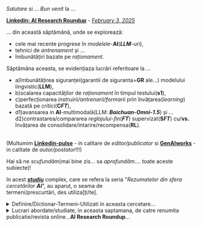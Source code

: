 *Salutare* si ... *Bun venit* la ...  

 [**Linkedin: AI Research Roundup**](https://www.google.com/search?q=AI+Research+Roundup&rlz=1C1CHBF_enRO1132RO1132&oq=AI+Research+Roundup&gs_lcrp=EgZjaHJvbWUyBggAEEUYOTIGCAEQRRg8MgYIAhBFGDwyBggDEEUYPNIBCTE3NTBqMGoxNagCCLACAQ&sourceid=chrome&ie=UTF-8) - <a href="https://arxiv.org/html/2501.18492"><i>February 3, 2025</i></a>

... din această săptămână,  unde se explorează:
 - cele mai recente progrese în *modelele*-**AI**(***LLM***-uri),
 - tehnici de *antrenament* și ...
 - îmbunătățiri bazate pe *raționament*. 

Săptămâna aceasta, se evidențiaza lucrări referitoare la ...
 - a)îmbunătățirea siguranței(garantii de siguranta=**GR** ale...) modelului lingvistic(**LLM**),
 - b)scalarea capacităților de *raționament* în timpul testului(**s1**),
 - c)perfecționarea *instruirii/antrenarii/formarii* prin învățarea(*learning*) bazată pe *critici*(**C*FT***),
 - d1)avansarea in **AI**-multimodală(LLM: ***Baichuan-Omni-1.5***) și ...<br/>d2)contrastarea/compararea *reglajului-fin*(***FT***) supervizat(**S*FT***) cu/**vs.** învățarea de consolidare/intarire/recompensa(**RL**). 

<br>(Multumim [**Linkedin-pulse**](https://www.linkedin.com/pulse/ai-research-roundup-safety-scaling-multimodal-breakthroughs-dynuf) - in calitare de *editor/publicator* si [**GenAIworks**](https://www.linkedin.com/company/genaiworks/?lipi=urn%3Ali%3Apage%3Ad_flagship3_pulse_read%3Bqdtvwz5hT727bPTetmJkQA%3D%3D) - in calitate de *autor/postator*!!!)

Hai să ne *scufundăm*(mai bine zis... sa *aprofundăm*.... toate aceste subiecte)!

In acest [***studiu***](https://www.linkedin.com/pulse/ai-research-roundup-safety-scaling-multimodal-breakthroughs-dynuf/) complex, care se refera la seria "*Rezumatelor din sfera cercetărilor **AI***", au aparut, o seama de <br/>termeni/prescurtări, des utiliza[ți/te].

<details>
 <summary>Definire/Dictionar-Termeni-Utilizati in aceasta cercetare...</summary>

<hr/>

Pentru inceput, in vederea intelegerii, cu usurinta, a acestui articol/săptămânal, vom trece in revistă, cativa dintre termenii utilizati:

<details>
 <summary><b>LLM</b> & <b>VML</b></summary>

 <hr/>
 
 - [**LLM**](https://en.wikipedia.org/wiki/Large_language_model) - Large Language Model = Modele mari de Limbaj(scalate la diverse marimi/scale/scalari **1B**, **3B**, **8B**, **...**).
   <br/>Un *model de limbă/Limbaj mare* (**LLM**) este un tip de model de învățare automată(**ML**) conceput pentru sarcini de procesare a limbajului natural(**NLP**), cum ar fi generarea limbajului.
   <br/>**LLM**-urile sunt modele lingvistice cu mulți parametri și sunt instruite/antrenate/invatate/formate cu învățare auto-supravegheată([**SAL**](https://en.wikipedia.org/wiki/Supervised_learning)) pe o cantitate mare de text.<br/>
 
 - [**VML**](https://encord.com/blog/vision-language-models-guide/) - Vision-Language Models = Modele Vizuale de Limbaj .<br/>
 Aceste modele(**VML**) pot procesa și înțelege modalitățile de limbaj (text) și viziune (imagine) simultan pentru a efectua sarcini avansate de limbaj-viziune/vizual, cum ar fi *răspunsul la întrebări vizuale* ([**VQA**](https://vision-explorer.allenai.org/visual_question)), *subtitrărea imaginilor* și *căutarea text-la-imagine*;
 <br/> Aceste modele pot fi folosite(in mod repetat/recursiv) si in cazul *video*/*videoclip*-urilor, dat fiind faptul ca un *video* este o insiruire de mai multe cadre/imagini(*sprite*-uri). Deci video=**{**imagini**}**.

<hr/>

</details>

<details>
 <summary><b>FT</b> & <b>SFT</b> & <b>CFT</b>, <b>RL</b></summary>

 <hr/>
 
 - [**FT**](https://en.wikipedia.org/wiki/Fine-tuning_(deep_learning)) = Fine-Tuning = reglare/Tunare-Fina.
   <br/>În *învățarea-profundă*(**DL**) , *reglarea-fină*([**FT**](https://www.linkedin.com/pulse/building-fine-tuning-large-language-model-generative-ai-tazkera-haque-y8bcc/)) este o abordare/varianta a *transferului-de-învățare*, varianta în care, *parametrii-unui-model*(**LLM**) de *rețea-neuronală*([**NN**](https://en.wikipedia.org/wiki/Neural_network)) **pre-antrenată**, sunt antrenați/invațați/acordați/modificați/ajustați, pe/la *date-noi*.
   <br/>*Reglarea-fină*([**FT**](https://www.google.com/search?sca_esv=744faba34f407743&rlz=1C1CHBF_enRO1132RO1132&sxsrf=AHTn8zrr0TLZFmUEEwoawJ0AwF5IOI0fkA:1738759617183&q=.avi+fine+tuning+ai+model+llm&udm=2&fbs=ABzOT_BYhiZpMrUAF0c9tORwPGls0vqphpL9nGKy0PrLJqseLh0EQ6IW_YF9DHIKeRA2FImZJj7_nGLmr0IdZilOghZzNgMFk3aJ_aCLgBcYPfMMnTtkxvIFSifbF8fUw2Jv7wsjn4EFAru9uCvKItEWlh6Msc2bc_waqIcpbvO3hgkPwNEnEn1FFfLcV0CGEYhkFgRYo-ax&sa=X&ved=2ahUKEwih1tOqyKyLAxVcVfEDHfgkAi0QtKgLegQIDBAB&biw=1920&bih=911&dpr=1)) se poate face pe <ins>întreaga</ins> *rețea-neuronală*(**NN**), sau doar pe un *<ins>subset-de-straturi</ins>* ale *acesteia*(**NN**), caz în care, *straturile*, care *<ins>nu</ins> sunt reglate-fin*(**FT**), sunt „*înghețate*”(adică, acele *straturi*, [rămân](https://dexonline.ro/definitie/r%C4%83m%C3%AEn/701200) *<ins>ne</ins>modificate*/*<ins>nu</ins> sunt modificate*, în timpul *retro-propagarii*).
   <br/>Un *model*(**LLM**) poate fi, de asemenea, *<ins>mărit</ins>* cu „*adaptoare*”, care constau din/au mult-mai-puțini *parametrii*, decât *modelul-original*(**LLM**) și  care(**LLM**), apoi este reglat-fin(**FT**), într-un mod eficient(*Parameter-Efficient-Fine-Tuning*=**PEFT**), din punct de vedere(d.p.d.v.) al *parametrilor* sai, prin reglarea/ajustarea/acordarea *greutăților-adaptoarelor*(a se vedea si... Implementarea/ajustarea-**PEFT** eficienta prin *Low-Rank Adaptation*=**LoRA**) și/dar lăsând, restul *greutăților-modelului*(**LLM**), *înghețate*.<br/>


   
 - [**SFT**](https://huggingface.co/docs/trl/sft_trainer) = Supervised Fine-Tuning = reglare-Fină Supravegheată(Etichetată/Clasificată/Categorisită corespunzator).
   <br/>*Tunajul/Reglajul-fin(**FT**) supravegheat*(**S*FT***) este utilizat, în mod obișnuit, pt **antrenarea** *model*elor de limbaj(**LLM**), in a <ins>imita</ins>|<ins>cauta</ins>&<ins>reda</ins> *răspunsurile*-*adnotate*(etichetate), la instrucțiunile/regulile/cerintele/task-urile date/incredintate/cerute.<br/>



 - [**CFT**](https://arxiv.org/pdf/2501.17703?) = Critique Fine-Tuning = reglare-Fină Critică.
   <br/>*Tunarea/Reglarea-Fină(**FT**) Critică*(**C*FT***), este o strategie, în care *model*ele(**LLM**), învață să *critice*(se face o analiză profundă pt. a găsi un răspuns/o etichetare tranșant[ă]), răspunsurile zgomotoase(care d.p.d.v al sarcinii, sunt...partial|>**100%** sau total|=**100%** greșite/incorecte=adica raspunsurile care au/poseda un **grad**=**procent**=**?** ***%*** de **incorectitdine**), mai degrabă/în loc să/decât să le *imite*... pe cele corecte(total-corecte=**100%** *corecte* = **0%** *incorecte*).
    <br/>Inspirat de *învățarea-umană*(procese care pun accent pe gândirea critică), **C*FT*** încurajează analiza mai profundă și nenuanțat(ă) - de înțelegere — trăsături adesea trecute cu vederea de către standardul **S*FT***.<br/>

<hr/>

 - [**RL**](https://en.wikipedia.org/wiki/Reinforcement_learning)  = Reinforcement Learning = învățăre prin consolidare/întărire(cu o recompensă bazată pe rezultate).
   <br/>*învățare prin întărire* -este un termen provenit din- psihologie(a se vedea subiectele [*întărire*](https://en.wikipedia.org/wiki/Reinforcement) și [*condiționare operantă*](https://en.wikipedia.org/wiki/Operant_conditioning)).
   <br/><br/>Încadrarea tipică a unui scenariu de *învățare prin întărire*([**RL**](https://en.wikipedia.org/wiki/Reinforcement_learning)):<br/>
   - un [agent](https://upload.wikimedia.org/wikipedia/commons/thumb/1/1b/Reinforcement_learning_diagram.svg/500px-Reinforcement_learning_diagram.svg.png) întreprinde **acțiuni** într-un *mediu*, care sunt
     - interpretate/evaluate/observate/recompensate/[răsplătite](https://dexonline.ro/definitie/par%C3%A0nd%C4%83r%C4%83t/534761) ca-o/într-o <ins>*recompensă*</ins> și
     - reprezentate de o *stare*,
     care sunt transmise <ins>agentului</ins>.

   *Învățarea prin consolidare*(**RL** ) este o zonă interdisciplinară a **învățării automate(ML**)** și a **controlului optim**, preocupată de(care se ocupa de_ modul în care un <ins>agent-inteligent</ins> ar trebui să ia **acțiuni** într-un *mediu-dinamic* pentru a maximiza un <ins>*semnal-de-recompensă*</ins>.
   <br/>*Învățarea prin consolidare/intarire*(**RL**) este una dintre cele trei(3) paradigme/modele/posibilitati/variante de bază(principale) ale ***învățării automate(ML)***, alături de **învățarea-supervizată/supravegheată/etichetată(SL-supervised-learning)** și de **învățarea-nesupravegheată/nesupervizată/neetichetată(unSL-unsupervised-learning)**.<br/>

<hr/>

</details>   

<details>
 <summary><b>OOD</b>, <b>GR</b> & <b>GRT</b></summary>

 <hr/>
 
  - [**OOD**](https://paperswithcode.com/task/ood-detection) = ***Out***-*Of*-**Distribution** = ([detectia](https://www.sciencedirect.com/science/article/abs/pii/S0950705125000231)) în(*Of*)-afara(***Out***)-Distribuției(**Distribution**).
   <br/>*Detectarea Out of Distribution*(**OOD**) este sarcina de a *detecta-instanțe*, care *nu aparțin distribuției*, pe care a fost *instruit/invatat/antrenat/format* **clasificatorul**.
   <br/>***Datele***-**OOD** sunt adesea denumite ***date***-„*nevăzute*”, deoarece *model*ul(**LLM**-ul) nu le-a *întâlnit/văzut* în timpul **antrenament***ului*.<br/>
   <br/>*Detectarea-**OOD*** este de obicei efectuată prin **antrenarea/invatarea/formarea** unui *model*(**LLM**), pentru a distinge între ***datele***-*în*-*Distribuție*(**ID = In-Distribution**), pe care *model*ul(**LLM**-ul) le-a *văzut* în timpul *antrenamentului* și **datele**-**OOD**, pe care <ins>*nu*</ins> le-a *văzut*.
   <br/>Acest lucru poate fi realizat folosind o varietate de *tehnici*, cum ar fi ***antrenarea***(separat/ă) a unui ***detector***-**OOD**,  ori ***modificarea***-**arhitecturii** sau modificarea [**funcției-de-pierdere**](https://ro.eitca.org/artificial-intelligence/eitc-ai-adl-advanced-deep-learning/advanced-computer-vision/convolutional-neural-networks-for-image-recognition/what-is-the-mathematical-formula-for-the-loss-function-in-convolution-neural-networks/), a modelului(**LLM**-ului), pentru a-l(pe **LLM**) face mai sensibil, la ***datele***-**OOD**.<br/>  


 <hr/>
 
 - [**GR**](https://huggingface.co/papers/2501.18492) = [GuardReasoner](https://arxiv.org/html/2501.18492v1) = *model* de *Gardă* bazat pe *Raționament*(metodologia *GuardReasoner*; se trece de la ***imitatie*** la **garantii**).
   <br/>Pe măsură ce **LLM**-urile influențează, din ce în ce mai mult, siguranța aplicațiilor critice, asigurarea siguranței acestora, folosind balustrade/protectii, rămâne o provocare cheie/importanta.
   <br/>Această lucrare, propune *GuardReasoner*(**GR**), o nouă protecție pentru **LLM**, prin ghidarea/orientarea/formarea *model*ului de gardă***GM**), pentru a *învăța* să **raționeze**.
   <br/><br/> Concret: 
   <br/>-Creăm mai întâi *setul-de-date(dataset)* <ins>*GuardReasonerTrain*(**GRT**)</ins>, care constă din ***127K***-*mostre/esantioane* cu ***460K***-*pași-de-raționament*(*detaliați*).
   <br/>-Apoi, introducem raționamentul ***SFT*** pentru a <ins>debloca</ins> capacitatea de *raționament* a *model*elor de gardă(**GM**).
   <br/>-În plus, prezentăm un *eșantion-dur/dificil* de **DPO**(Direct Preference Optimization) pentru a le(**GM**-urilor) <ins>consolida/intari</ins> și mai mult capacitatea de *raționament*.
   <br/><br/>În acest fel, *GuardReasoner*(**GR**) obține *performanțe mai bune*, in zona de *explicabilitate/descriere* și de *generalizare/rezumare*.
   <br/>Experimente și analize ample pe ***13*** *etape-de-referință*, a ***3*** *sarcini-de-protecție*, demonstrează superioritatea acestuia(**GR**).
   <br/>În mod remarcabil, **GuardReasoner**-**8B** depășește/intrece(ca performanta masurata(, *model*ul **GPT-4o+[CoT](https://learnprompting.org/docs/intermediate/chain_of_thought?srsltid=AfmBOopAoMbWL-h_oQrVQeHttPd3ZF9xB1c7nxBfe91RvbFJuLaDek9C)** cu **5,74%** și *model*ul 
   <br/>**LLaMA Guard 3**-**8B** cu **20,84%**, in privinta *scorului*-**F1**(în *medie*=*AVG-F1*).
   <br/>Au fost lansate/furnizate *datele-de-antrenament/train-dataset*, *codul-sursa* și *modelele*-cu-diferite-scale*(**1B**, **3B**, **8B**) ale/din cadrul [GuardReasoner](https://github.com/yueliu1999/GuardReasoner/).<br/>

 - [**GRT**](https://huggingface.co/datasets/yueliu1999/GuardReasonerTrain) = GuardReasonerTrain = Setul de antrenare/antrenament(**train**) al modelului *GuardReasoner*([**GR**](https://github.com/yueliu1999/guardreasoner))
<br/>*GuardReasonerTrain* sunt *datele-de-instruire/train(dataset/ds-ul)* pentru **R-SFT** ale *GuardReasoner*([Cod](https://github.com/yueliu1999/GuardReasoner/): **GR**), așa cum este descris în lucrarea "[**GuardReasoner**](https://huggingface.co/papers/2501.18492): [***Towards Reasoning-based LLM Safeguards***](https://huggingface.co/papers/2501.18492)".
<br/>Iata aici modul de utilizare al acestui *GRT-dataset*(**GRT-ds**):
<pre>
  <code>
      from datasets import load_dataset
      
      # Login using e.g. `huggingface-cli login` to access this dataset
      ds = load_dataset("yueliu1999/GuardReasonerTrain")
  </code>
 </pre>

 
 <hr/>

 </details>

  <details>
 <summary><b>RDS</b> & <b>R_SFT</b></summary>

 <hr/>
 
 - [**RDS**](https://arxiv.org/abs/2403.02333) = Reasoning Data Synthesis = Sinteza Datelor de Raționament
   <br/>[*RDS*](https://arxiv.org/pdf/2403.02333) este un mod/o varianta/un modul/o varianta de abordare privind instruirea/invatarea/formarea/antrenarea pt indeplinirea sarcinilor-AI, in conformitate cu  metodologia *GuardReasoner*(**GR**).
   <br/> Sintetizarea/Generarea/Crearea datelor(noi) de raționament([RDS](https://arxiv.org/html/2412.08864v1)) de înaltă calitate, pentru formarea continuă, s-a dovedit a fi eficientă, în îmbunătățirea performanței, modelelor lingvistice mari(**LLM**).
   <br/> Cu toate acestea, abordările sintetice anterioare se luptă să extindă cu ușurință datele și să suporte costuri mari în urmărirea calității înalte.
   Va propun, spre intelegere, un caz de utilitate/o [lucrare-auxiliara](https://arxiv.org/pdf/2403.02333)...desigur, cu referinte catre *RDS*.
   <br/> În această [lucrare](https://arxiv.org/pdf/2403.02333), se propune **GSDP**(Graph-based Synthetic Data Pipeline), un cadru economic și scalabil pentru sinteza de date de raționament de înaltă calitate.
   <br/> Inspirați de *graficele/grafurile/reteaua de cunoștințe/cunoaștere*, s-a extras *puncte de cunoștințe*, din *datele-semințe*, și s-a construit un *grafic/graf/retea-de-relații*, cu/intre *punctele de cunoaștere/cunoștințe*, pentru a explora interconexiunile/relatiile lor.
   <br/>Un [graf](https://ro.wikipedia.org/wiki/Graf) are relatii=muchii si noduri/puncte
   <br/> Explorând *relațiile implicite dintre cunoștințe*, aceasta metoda/model(**GSDP**) realizează de 255 ori(×) *extinderea/extrapolarea/cresterea* a datelor.
   <br/> În plus, **GSDP**, condus de modele open-source, realizează o calitate a sintezei comparabilă cu **GPT-4-0613**, menținând în același timp, costuri cu/de 100 ori(×) mai mici.
   <br/> Pentru a aborda, cea mai dificilă sarcină de raționament matematic, se prezentă setul de date(dataset/ds) ***GSDP-MATH***, care cuprinde peste ***1,91 milioane*** de perechi(*problema și răspuns(**QA**)*) matematice.
   <br/> După reglajul-fin(**FT**) pe ds-ul***GSDP-MATH***, modelul(LLM-ul) **GSDP-7B**(bazat pe LLM-ul de baza/de inceput/de plecare, **Mistral-7B**) atinge o precizie de **37,7%** la/pe benchmark-ul **MATH** și de **78,4%** pe/la benchmark-ul **GSM8K**, demonstrând eficacitatea acestei metode( **GSDP**).
   <br/> *Setul de date* și *modelele instruite* în această [lucrare]((https://arxiv.org/pdf/2403.02333)) sunt disponibile.

<hr/>

 - [**R-SFT**](https://www.invisible.co/blog/what-is-supervised-fine-tuning) = Reasoning Supervised Fine-Tuning = reglaj-Fin Supravegheat bazat pe/de Raționament(Reasoning: mod/modul/model de gândire-asemănătoare omului);
   <br/>Capacitatea/Abilitatea de a raționa este crucială/extrem de importantă pentru **LLM**-uri, permițându-le să ***imite*** modele de gândire asemănătoare omului.
   <br/>[*R-SFT*](https://arxiv.org/pdf/2403.02333) este un mod/o varianta/un modul de abordăre privind instruirea/invatare/formarea/antrenarea pt indeplinirea sarcinilor(***tasks***)-**AI**, in conformitate cu  metodologia GuardReasoner(**GR**).
   <br/><br/> De ce este atât de importantă reglarea-fină(*FT*) supravegheată(*SFT*)?<br/>
<br/> Prețuiește *calitatea*datelor -asupra/in/vs.- dauna *cantității* de date<br/>
<br/>În primele zile ale **AI**, *cantitatea* de date domina.
<br/>Cu cât sunt mai multe date, cu atât performanța este mai bună – sau așa părea.
<br/>Dar, pe măsură ce modelele de bază continuă să crească în sofisticare, volumul de date(de unul singur/de la sine putere) nu mai garantează *relevanța* sau *utilitatea*.
<br/>De fapt, *cantitățile* excesive de date generice, pot dilua *performanța* unui model.<br/>
<br/>Acum, companiile care doresc să construiască produse *AI* diferențiate și de înaltă performanță își schimbă atenția către date țintite, de înaltă calitate — rolul exact al reglajului supervizat îl umple.
<br/>Reglarea-fină(*FT*) supravegheată(*SFT*) funcționează prin *antrenarea* modelelor pe *date-organizate*, specifice sarcinii, făcându-le adepți în manipularea aplicațiilor din lumea reală, cu impact ridicat.<br/>
<br/>Datele de înaltă calitate și diverse nu numai că îmbunătățesc *raționamentul* modelului, ci îi ajută pe modele să învețe nuanțe complexe, specifice sarcinilor.
<br/>Prin restrângerea a ceea ce contează, reglarea-fină(FT), optimizează modelele, pentru rezultate puternice și concentrate.<br/>

<hr/>

</details>

<details>
 <summary><b>DPO</b> & <b>HS-DPO</b></summary>

 <hr/>
 
 - [**DPO**](https://arxiv.org/abs/2305.18290) = Direct Preference Optimization = Optimizarea Directă a Preferințelor(pt mostre/esantioane/samples).
   <br/>În timp ce, *modelele lingvistice*(***LM***)-*nesupravegheate*(***unSLM***), la scară largă(**LLM**),adica **unSLLM**, *învață* cunoștințe generale ale lumii, marginea și unele abilități de *raționament*, iar obținerea unui *control-precis al comportamentului-lor*(**unSLLM**) este dificilă(din cauza naturii complet nesupravegheate a pregătirii lor).
<br/>Metodele de *dobândire/învațare* existente, a unei astfel de direcții(*nesupravegheate*), colectează etichete umane (de-o calitate relativă),atunci cand doriti să modelați generațiile și să ajustați ***LM***-ul-nesupravegheat(**unSLM**-ul), pentru a se alinia cu aceste preferințe, de multe ori, folosind/cu *învățare prin consolidare/intarire/recompensa(RL)* din *feedbackul(HF)*(recompensate de catre noi oamenii, ca urmare a raspunsului/rezultatului obtinut)-*uman*(***RLHF***).
<br/>Cu toate acestea, [***Reinforcement Learning from Human Feedback(RLHF)***](https://arxiv.org/html/2312.11819v2), este o procedură complexă și adesea instabilă, potrivită, mai întâi, unui *model-de-recompensă*(**RL**) care reflectă *preferințele umane*, și apoi, reglajului ***LM***ului-mare(**LLM**-ului) *nesupravegheat*(**unSLLM**), folosind *învățarea prin întărire*(**RL**), pentru a maximiza această *recompensă*, estimată, fără a devia, prea departe, de modelul original.
<br/>În această [lucrare](https://arxiv.org/abs/2305.18290), se introduce, o nouă parametrizare, a modelului de recompensă(**RL**), în/adusa ***RLHF***-ului, care permite, extragerea *optimu*lui corespunzător politicii în formă închisă, permițându-ne să rezolvăm, problema standardului ***RLHF***, doar cu o pierdere simplă/inerenta de *clasificare*(din cauza ca, procesul de clasificare, din perspectiva umana, in practica, este greoi in a-l efectua, cu o foarte mare precizie / exactitate).
<br/>Algoritmul rezultat, pe care îl numim *Direct Preference Optimization*([*DPO*](https://arxiv.org/pdf/2305.18290)), este stabil, performant și ușor din punct de vedere(d.p.d.v.) computațional(al calcului), eliminând necesitatea, eșantionării din ***LM**, în timpul reglajului-fin(**FT**), sau necesitatea interpretării *reglajului* **hiper-parametric** *semnificativ*(reglajul unui numar, semnificativ de mare, de parametrii).
<br/>Experimentele noastre arată că, *DPO*-ul se poate regla-fin(**FT**), astfel incat, *LM*-ul să se *alinieze*(controlat/asa cum vrem noi), la preferințele umane, precum și faptul ca, sau,  aceasta *aliniere* se efectuaza/are loc... *mai bine* decât in cazul metodelelor deja existente.
<br/>În special, reglarea-fină(**FT**) cu/bazata pe *DPO*, depășește [***RLHF***](https://arxiv.org/html/2403.10704v1), bazat pe **PPL Quantization([PPQ](https://github.com/OpenPPL/ppq))**, în capacitatea sa, de a controla senzorii-generați și potrivește sau îmbunătățește calitatea răspunsului, în rezumat și dialog, într-o singură tură(dintr-o singura trecere), fiind în același timp, substanțial mai simplu de implementat și instruit/invatat.
<br/>***Note-concluzive/explicative***:
<br/>-***nota1***: studiem/explicam ***Dependenta***, ***PPQ*** *=* [**PPL**](https://huggingface.co/docs/transformers/perplexity)(*Q*), unde avem urmatoarea explicatie:
<br/>   Perplexitatea([**PPL**](https://github.com/ggerganov/llama.cpp/discussions/4110)) este o măsurătoare foarte aproximativă pentru a vedea cât de multă [cuantificare](https://dexonline.ro/definitie/cuantificare/definitii)(Quantization) modifică de fapt rezultatul final al modelului;
<br/>         adica PPQ = PPL-Quantization(Q) = rezultat=fctie(Quantization) = dependenta: rezultat(Quantization) = PPL(Q).
<br/>-***nota2***: studiem/explicam ***Comparatia***, **FT** *vs.* **RLHF**, unde avem urmatoarea situatie:
<br/>   *vechi*: **RLHF** *bazata pe* ***PPQ***,  adica unde avem *dependenta*:  **RLHF**(*PPQ*)
<br/>   *nou*:   **FT**   *bazata pe* ***DPO***,  adica unde avem *dependenta*:  **FT**(*DPO*)     --- ***este mai bun/castigator/winner***!!! ---

 - [**HS-DPO**](https://www.threads.net/@theturingpost/post/DFgdZq7MRJ_) = Hard-Sample Direct Preference Optimization = ExempleDificile - Optimizarea Directă a Preferințelor pentru esantioanele/[mostrele](https://www.google.com/search?q=mostre+sau+monstre&rlz=1C1CHBF_enRO1132RO1132&oq=mostre+sau+monstre&gs_lcrp=EgZjaHJvbWUyCQgAEEUYORiABDIKCAEQABgKGBYYHjIKCAIQABiABBiiBNIBCTYwMzhqMGoxNagCCLACAQ&sourceid=chrome&ie=UTF-8) dure/dificile(mostre/exemple/esantioane/probe destinate invatarii/antrenamentului, si care... se află în apropierea graniței/limita de decizie/i);

   <br/>*HS-DPO* este un mod/o varianta/un modul/o varianta de abordare privind instruirea/invatare/antrenarea pt indeplinirea sarcinilor-AI, in conformitate cu metodologia GuardReasoner(**GR**).
   <br/> Metoda/Tehnica/Abordarea *HS-DPO*=ExempleDificile(HS)-Optimizarea Preferințelor Directe(DPO), pentru eșantionare(*S*ampling), se caracterizeaza prin urmatoarele aspecte:
<br/> • GuardReasoner(**GR**) *identifică* cele mai dificile/grele/dure(*H*ard) cazuri/exemple/esantioane/mostre/puncte de investigare(samples), adica *identifică* ExempleDificile/HardSamples(*HS*), în care răspunsurile **AI**, conțin *atât* **raționament-corect**, *cât și* **raționament-incorect**(pașii de rationament/rationamentul corect[i] vs./si incorect[i]).
<br/> • Se *antrenează* folosind <ins>mai multe modele de raționament</ins>, fiecare cu puncte forte diferite, pentru a <ins>îmbunătăți acuratețea</ins>.
<br/> • Modelul *compară* <ins>pașii-**buni**-de-raționament</ins> și/cu/vs. <ins>pașii-***răi***-de-raționament</ins>, *învățând să prefere/identifice* pașii/raționamentul **corect/bun[i]** față de cei/in dauna celor **înșelatori/falsi/incorecti**.<br/>

<hr/>

</details>

 <details>
 <summary><b>ST-TS</b></summary>

 <hr/>
 
 - [**ST-TS**](https://arxiv.org/abs/2501.19393) = Simple Test-Time Scaling = Scalarea(crestere/scadere) Simpla a Timpului/Duratei-de-Testare.
<br/> Test-time scaling([*ST-TS*](https://arxiv.org/pdf/2501.19393)) este o abordare promițătoare, a modelarii limbajului(**LM**), care folosește compoziția suplimentară, la/pe timpul/momentul/durata-de-testare, pentru a îmbunătăți performanța.
<br/> Modelul **o1** al ***OpenAI***, a arătat această capacitate, dar nu a publicat(să-și împărtășească, în mod clar...) metodologia, ducând la multe repli-
eforturi [cationice](https://dexonline.ro/definitie/cationic)(de cautare a etimologiei).
<br/>Căutăm, cea mai simplă abordare, de atingere a,  scalarii timpului/duratei-de-testare și mai cautam in plus si un raționament puternic-performa[n]t.
<br/>În primul rând, organizăm un mic(small) set/esantion de date/dataset/samples/exemple, **s1K**, de ***1.000 de întrebări***, asociate cu urme(care ne arata modul de gândire) de raționament, bazându-ne pe *trei(3) criterii*, pe care le validăm(verificam), prin ablațiuni(indepartari/taieri/inlaturari de exemple, care nu corespund/indeplinesc cel[or/e] 3 criterii de validare): *dificultate*, *diversitate* și *calitate*.
<br/>În al doilea rând, s-a  *<ins>forțat</ins> dezvoltarea bugetului*...de timp/duratei, pus/alocat/prevazut/estimat pentru a controla timpul/durata-de-testare, fie prin... *încheierea*(<ins>forțată</ins>), a procesului de gândire aferent modelului sau/ori(la fel de... echi-probabil) fie prin recurgerea la... *prelungirea*(<ins>forțată</ins>) a acestuia(timpului/duratei-de-testare), prin adăugarea de durate/timpi de asteptare(de tip „Așteptați”), de mai multe ori, in/la/pe durata/momentul generar[ii/ea] modelului, atunci când, procesul acesta, încearca să se termine.
<br/>Acest lucru, poate duce la/face ca modelul, dublarea/sa-si dubleze verificaril[or/e], atunci cand... se elaboreaza răspunsul acestuia, reparând/corectand adesea, trepte/etape de raționament-incorect/pasi de gândire incorectă.
<br/>După reglarea-fină(**FT**) supravegheată(**SFT**), a modelului de limbaj(*LM*) **Qwen2.5-32B-Instruct**,  pe esantionul **s1K** și echipat *<ins>cu</ins> forțarea-bugetului*(modelul acesta imbunatatit) **s1-32B**, la întrebările concursului de matematică, depaseste modelul **o1-Preview**, cu până la **27%**(pt. sarcinile/task-urile/întrebările concursurilor de matematică: ***MATH*** și ***AIME24***).
<br/>Mai departe, scalarea **s1-32B** *<ins>cu</ins> forțarea bugetului*, permite extrapolarea performanțelor sale, depășindu-le pe cele ale modelului standard/obisnut, adica cel *<ins>fără</ins> interventie*, in/pe timpul/durata-de-testare: de la **50%**la **57%** pe/pt sarcina **AIME24**.
<br/>*Modelul*, *datele* și *codul* sunt <ins>open-source</ins> la adresa: [*https://github.com/simplescaling/s1*.](https://github.com/simplescaling/s1)

<hr/>

</details>

<hr/>

</details>

<details>
 <summary>Lucrari abordate/studiate, in aceasta saptamana, de catre renumita publicatie/revista online...<b>AI Research Roundup</b>... </summary>

<hr/>
 
Acum sa vedem pe scurt(in rezumat), cateva ***lucrari*** abordate în / ***abordări*** din... acest complex [articol/studiu](https://www.linkedin.com/pulse/ai-research-roundup-safety-scaling-multimodal-breakthroughs-dynuf/):<br/>

<details>
 <summary> - <b>a</b>. GuardReasoner(<b>GR</b>)</summary>
 
 <hr/>

 - [a)***GuardReasoner: Towards Reasoning-based LLM Safeguards***](https://media.licdn.com/dms/image/v2/D4D12AQETgqODoeNclw/article-inline_image-shrink_1500_2232/article-inline_image-shrink_1500_2232/0/1738609408068?e=1744243200&v=beta&t=QbYLdtFfZmuj79a0NUd7mvWuec5o8avTPALdZtYAJ5o) / [***GuardReasoner: către garanții LLM bazate pe raționament***](https://arxiv.org/pdf/2501.18492) 
   <br/>Lucrarea prezintă GuardReasoner(**GR**), o nouă protecție pentru **LLM**, concepută pentru a spori siguranța prin etalarea unor capacități de raționament.
   <br/>Autorii creează setul de date GuardReasonerTrain(**GRT**), care cuprinde **127.000** de *mostre*/*esantioane*(samples) cu **460.000** de *pași* detaliați de raționament  și folosesc reglarea-fină(*FT*) supravegheată(*SFT*) de raționament/invatare(**R-SFT**) și optimizarea preferințelor directe ale mostrelor dure/dificile(**HS-DPO**) pentru a îmbunătăți abilitățile de raționament ale modelului. 
<br/><br/>Datele de antrenament/train-ds, codul-sursa și modelele(**LLM**-urile) utilizate, de diferite scale/scalari(**1B**, **3B**, **8B**), sunt open source(sursă deschisă...in vederea studiului, modificarilor...).<br/>
<br/>**LLM**-urile sunt din ce în ce mai integrate în diverse domenii, dar sunt vulnerabile la/unor ***manipulări rău-intenționate***(de unde si termenul de **guard**=garda/garanție!).
<br/>Modelele de gardă(care ofera garanții) existente, deși eficiente, suferă de limitări în performanță, explicabilitate și generalizare. 
<br/>GuardReasoner(**GR**) abordează aceste probleme prin deblocarea și îmbunătățirea abilităților de raționament ale modelelor de gardă(care ofera garanții de protectie impotriva manipularilor rau-voitoare, atunci cand, antrenarea are loc pe seturi de date inselatoare, sau cu continut compromitator/daunator/dur sau daca vreti abraziv).<br/>
<br/>Experimente și rezultate(studii de  [ablație/indepărtarea](https://dexonline.ro/intrare/abla%C8%9Bie/62)  nocivitații, studii de masurare a eficienței si performanțelor...<br/>
<br/>1. GuardReasoner 8B(**GR-8B**) realizează cele mai bune performanțe în sarcinile de detectare a nocivității prompte și a celei de răspuns, depășind/întrecând/concurând atât modelele open-source(sursă deschisă), cât și cele cu sursă închisă.
<br/>2. GuardReasoner(**GR**) oferă pașii detaliați de raționament, sporind transparența și ajutând la corectarea probelor/mostrelor etichetate greșit.
<br/>3. Modelul(**GR**) funcționează independent de categoriile fixe, recunoscând conținutul dăunător/rau/dur deschis, îmbunătățind astfel generalizarea.
<br/><br/>[Lucrarea](https://arxiv.org/pdf/2501.18492) evidențiază dezvoltarea unui model de gardă(cum este **GR**) pentru a atenua riscurile potențiale și impactul dăunător al[e]/asupra **LLM**-urilor, contribuind la integrarea mai sigură a **AI** în societate.
<br/><br/>***Retineti*** va rog, *dependenta-terminiologica*: **GR**(***R-SFT***(*SFT*(FT)) , ***HS-DPO***(*DPO*) , ***GRT***).
 <hr/>
 </details>
 
 <details>
 <summary> - <b>b</b>. <b>s1</b>: Simple Test-Time Scaling(<b>ST-TS</b>)</summary>

 <hr/>
  
 - b)[***s1: Simple Test-Time Scaling***](https://media.licdn.com/dms/image/v2/D4D12AQGAMOOG_LIz-w/article-inline_image-shrink_1500_2232/article-inline_image-shrink_1500_2232/0/1738609419796?e=1744243200&v=beta&t=Ftsru31-7BNv1egojySpq3atw2MXXPnqoMiB5F97TIM) / [***s1: Scalare simplă a timpului de testare***](https://arxiv.org/pdf/2501.19393)
   <br/>Lucrarea prezintă **s1**, o nouă abordare a scalarii timpului de testare pentru modelele de limbaj, care își propune să îmbunătățească performanța prin utilizarea calculului suplimentar în timpul testării.
   <br/>Inspirați de modelul **o1** al ***OpenAI***, autorii organizează un mic set de date, **s1K**, format din **1.000** de *întrebări* asociate cu *urme de raționament*.
   <br/>Modelul, datele și codul sunt open source(sursă deschisă).<br/>
<br/>Scalarea timpului de testare(**ST-TS**), care crește calculul în timpul testării pentru a îmbunătăți performanța, a atras atenția, în special cu modelul **o1** al ***OpenAI***.<br/> 
<br/>Autorii își propun să găsească cea mai simplă abordare pentru a obține atât scalarea timpului de testare, cât și performanța puternică a raționamentului.<br/> 
<br/>Ei organizează un set de date mic, **s1K**, și dezvoltă forțarea bugetului pentru a controla calcularea timpului de testare, ceea ce duce la un model de raționament puternic care se scalează, cu mai multe calcule/ în/pe timpul/durata-testării.<br/>
<br/>Depășește[Concură/Concurează](https://gresit.ro/concura-sau-concureaza.html) cu modelul/LLM **o1-preview** al ***OpenAI*** la întrebările de matematică ale competiției și este modelul de raționament cu cel mai eficient eșantion(sample).

<hr/>
</details>

<details>
 <summary> - <b>c</b>. Critique Fine-Tuning(<b>CFT</b>)</summary>
 
 <hr/>
 
 - c)[***Critique Fine-Tuning(CFT): Learning to Critique is More Effective than Learning to Imitate***](https://media.licdn.com/dms/image/v2/D4D12AQFto_Ylz-JZRw/article-inline_image-shrink_1500_2232/article-inline_image-shrink_1500_2232/0/1738609430306?e=1744243200&v=beta&t=J9gmmy-NsLmShTXbFLsuOGghvSjg9Fnn4aZwZq1fG4g) /<br/> [***Ajustarea/tunarea-Fină critică(CFT): a învăța-să-critici -este mai eficient, decât- a învăța-să-imite***](https://arxiv.org/pdf/2501.17703)
   <br/>Autorii validează/arata/demonstreaza eficacitatea **CFT**-ului, folosind un set de date de **50.000** de *mostre*/*esantioane*(samples), de la [**WebInstruct**](https://tiger-ai-lab.github.io/MAmmoTH2/) / [***HF***](https://huggingface.co/datasets/TIGER-Lab/WebInstructSub), cu/folosind *critici*, generate de catre modelul [**GPT-4o**](https://openai.com/index/hello-gpt-4o/).
   <br/>[**CFT**](https://tiger-ai-lab.github.io/CritiqueFineTuning/)-ul depășește constant [***SFT***](https://www.linkedin.com/posts/techsachinkumar_critique-fine-tuning-teaching-llm-models-activity-7290893014795710466-24cQ)-ul, la șase(**6**) repere/benchmark-uri/standuri de testare, matematice(**MATH**, **Minerva-Math**, **GSM8K**, **OlympiadBench**, American Invitational Mathematics with -Examination: **AIME24** and Competitions: **AMC23**), cu diferite modele de bază(LLM: ***Qwen2.5***, ***Qwen2.5-Math*** si ***DeepSeek-Math***), obținând o îmbunătățire cu/intre/de circa/aproximativ **4**-**10** *%*.<br/> 
   <br/>Lucrarea propune Critique Fine-Tuning ([**CFT**](https://arxiv.org/html/2501.17703v1))-ul, care mută accentul, de la imitație, la învățarea bazată pe critică(*CL*=Critical-Learning), inspirată de procesele de învățare-umană(*HL*), care pun accent pe gândirea/rationamentul-critic[ă](*CR*=Critical-Reasoning) și feedback(*HF*=Human-Feedback)-ul constructiv.<br/>
   <br/>Autorii, creează un set de date(*ds*), de **50.000** de *mostre*/*esantioane*, din [**WebInstruct**](https://github.com/TIGER-AI-Lab/MAmmoTH2) / [**HF**](https://huggingface.co/datasets/TIGER-Lab/WebInstruct-CFT), folosind [**GPT-4o**](https://openai.com/index/gpt-4o-and-more-tools-to-chatgpt-free/), pentru a genera *critici*, pentru/la răspunsurile-zgomotoase(considerate ca fiind, *criticabile* sau mai bine spus... gresite ori corecte, doar intr-o anumita proportie, <= 100%).<br/>
   <br/>[**CFT**](https://medium.com/@techsachin/critique-fine-tuning-teaching-llm-models-to-critique-and-analyze-responses-0a603c95e900)-ul, depășește constant, [***SFT***](https://www.researchgate.net/figure/Training-dynamics-comparison-of-different-methods-on-Qwen25-Math-7B-across-key_fig1_388495470)-ul, la șase(***6***) repere matematice, obținând o îmbunătățire cu/intre/de circa/aproximativ **4**-**10** *%*.
   <br/> Autorii, susțin că, [**CFT**](https://arxiv.org/abs/2501.17703)-ul,  reprezintă un pas, semnificativ, înainte, în a face/construi/permite, formarea modelului-lingvistic([**LLM**](https://x.com/askalphaxiv/status/1885848467307745559)-ului) și mai eficientă.
<br/><br/>***Retineti*** vă rog, că:  **CFT**-ul este mai bun decat ***SFT***-ul, adica/ori/s-au altfel scris:  **CFT** > ***SFT***
<hr/>

</details>

<details>
 <summary> - <b>d1</b>. <b>Baichuan-Omni-1.5</b> <b>&</b> - <b>d2</b>. <b>SFT</b>-Memorizes<i>-vs.-</i><b>RL</b>-Generalizes</summary>
 
 <hr/>
 
 - d1)[***Baichuan-Omni-1.5 Technical Report: Pushing the Boundaries of Omni-Modal AI with 73.3 Benchmark Mastery***](https://media.licdn.com/dms/image/v2/D4D12AQHaviv9ZKEfHA/article-inline_image-shrink_1500_2232/article-inline_image-shrink_1500_2232/0/1738609441226?e=1744243200&v=beta&t=xu8DVC0orT18YUEBWfme_88Cz97DwtUdRRCNJ4xgP4E) / [***Raport tehnic Baichuan-Omni-1.5: Depășirea limitelor AI omni-modale cu 73.3 Benchmark Mastery***](https://arxiv.org/abs/2501.15368)
     <br/>**Baichuan-Omni-1.5**, un model(**LLM**) *omni-modal* avansat dezvoltat de ***Baichuan Inc***.
     <br/> Acest model este conceput pentru a înțelege și a genera conținut în mai multe modalități(multi-modal), inclusiv text, imagini, audio și video.<br/> 
     <br/>Modelul poate procesa și genera text și vorbire de înaltă calitate din intrări text, imagine, audio și video, permițând interacțiuni inter-modale fără întreruperi.
     <br/>**Baichuan-Omni-1.5** atinge, un scor mediu de **73,3**, la zece benchmark-uri, de înțelegere a imaginii, depășind alte modele(**LLM**-uri), precum **GPT-4o-mini**.<br/>
     <br/>Modelul este antrenat, pe aproximativ 500 de miliarde de puncte(samples) de date(**ds**-uri), *ds*-uri multi-modale, *ds*-uri de înaltă calitate, folosind o strategie de antrenament, în mai multe etape, care integrează-progresiv alinierea(aducerea la acelasi numitor comun) multi-modală și reglarea fină(**fine-tuning(FT)**), a mai multor sarcini*tasks*).<br/>
     <br/>Canalul de instruire/invatare/formare/antrenare(training) implică etape, care încorporează/integreaza-progresiv viziunea(imagine,video) și audio în **LLM**(uzual/de obicei/la baza fiind... textuale), urmate de reglaj-fin(**fine-tuning(FT)**) supravegheat(**SFT**), cu date omni-modale.
<br/><br/>***Retineti*** va rog, *depententa-terminologica*: **Baichuan-Omni-1.5**(***LLM*** , ***SFT***(*FT*)))

<hr/><br/>

 - d2)[***SFT-Memorizes***, **RL-Generalizes**: A Comparative Study of Foundation Model Post-training](https://media.licdn.com/dms/image/v2/D4D12AQECyR29nuOTPg/article-inline_image-shrink_1500_2232/article-inline_image-shrink_1500_2232/0/1738609451688?e=1744243200&v=beta&t=Wfqmd54SFNi3uhaGABY2NYPDNUaAOtsuAw3lrBaUqkE) / [***SFT-memorează***, **RL-generalizează**: Un studiu comparativ al modelului de fundație post-formare/antrenare](https://arxiv.org/pdf/2501.17161)
   <br/>Această lucrare, investighează efectele reglajului-fin(*FT*) supravegheat (***SFT***) și ale *învățării prin consolidare/intarire*(**RL**), asupra capacităților, de *generalizare* și de *memorare*, ale modelelor de bază(**LLM**-urilor), concentrându-se, atât pe mediile bazate pe text(*LLM*-uri), cât și pe mediile-vizuale(imagini/video...*VLM*-uri).<br/> 
<br/>*Comparatie*: **RL=Generalizare** *versus*(*vs.*) ***SFT=Memorare/Imitare***:<br/>
<br/>**RL Generalizes**: **RL**, mai ales, atunci când, este antrenat/întărit cu o recompensă, bazată pe rezultate, arată/prezinta/are o *generalizare*, mai bună, atât în ​​mediile textuale(**LLM*-uri), cât și în mediile vizuale(imagine,video...*VLM*-uri)), bazate pe reguli.<br/>
<br/>***SFT-Memorizes***: ***SFT***-ul tinde/incearcă/se luptă să *memoreze*, datele de antrenament(*ds*-urile) și se luptă/incearcă/tinde să *generalizeze*, la/în scenarii de tipul, în-afara-distribuției([**OOD**](https://arxiv.org/abs/2308.10261)-uri).<br/>
<br/>**RL**-ul îmbunătățește, capacitățile de *recunoaștere-vizuală*, de bază, ale modelului, contribuind la o *generalizare* îmbunătățită, în domeniile/zonele vizuale.
<br/>***SFT***-ul este încă util, pentru antrenamentul **RL**, eficient, deoarece *stabilizează*, formatul-de-ieșire, al modelului(*LLM*-ului), permițând, **RL**-ului, ulterior, să obțină câștiguri de performanță.<br/>
<br/>**RL**-ul îmbunătățește constant performanța [**OOD**](https://encord.com/blog/what-is-out-of-distribution-ood-detection/) în toate sarcinile(*performanta-generala*), în timp ce, ***SFT***-ul arată o degradare a *performanței*(deci **RL** > ***SFT***).
<br/>Creșterea calculului **RL**, îmbunătățește *acuratețea*, *recunoașterii-vizuale*, în [**VLM**](https://encord.com/blog/vision-language-models-guide/)-uri, în timp ce, scalarea ***SFT***-ului, deteriorează,  atât *recunoașterea-vizuală*, cât și *performanța-generală*(deci **RL** > ***SFT***).<br/>
<br/>Lucrarea demonstrează că, **RL**-ul este superior **SFT**-ului, în dobândirea/invatarea de cunoștințe-generalizabile(rezumatelor), în zona sarcinilor-complexe, multi-modale.
<br/>Cu toate acestea, sa nu uitam ca, ***SFT***-ul, este încă crucial/important/util, pentru *stabilizarea*, formatului-de-ieșire, al modelului(LLM/VLM), permițând ulterior,  antrenamentul-**RL**-eficient.
<br/><br/>***Retineti*** vă rog, că: **RL** > ***SFT***, insa...
<br/>...se mai foloseste inca, ***SFT***-ul(stiuta fiind, capacitatea sa de *memorare/imitare*), inainte de aplicarea **RL**-ului(stiuta fiind, tendinta sa de *generalizare*), dar in acest caz, j***SFT***-ul joaca un rol/ca element de... *stabilizator/stabilizare*, a[l] iesirii/raspunsului oferit.

<hr/>

</details>

<hr/>

</details>
   
